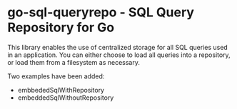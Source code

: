 # go-sql-queryrepo - SQL Query Repository for Go

This library enables the use of centralized storage for all SQL queries used in an application.
You can either choose to load all queries into a repository, or load them from a filesystem as necessary.

Two examples have been added:

- embbededSqlWithRepository
- embeddedSqlWithoutRepository